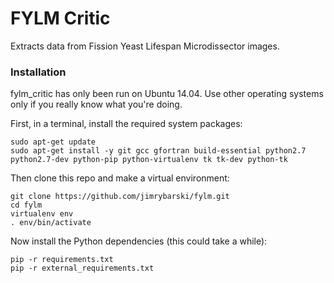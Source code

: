 FYLM Critic
====

Extracts data from Fission Yeast Lifespan Microdissector images.

### Installation

fylm_critic has only been run on Ubuntu 14.04. Use other operating systems only if you really
know what you're doing.

First, in a terminal, install the required system packages:

    sudo apt-get update
    sudo apt-get install -y git gcc gfortran build-essential python2.7 python2.7-dev python-pip python-virtualenv tk tk-dev python-tk

Then clone this repo and make a virtual environment:

    git clone https://github.com/jimrybarski/fylm.git
    cd fylm
    virtualenv env
    . env/bin/activate

Now install the Python dependencies (this could take a while):

    pip -r requirements.txt
    pip -r external_requirements.txt